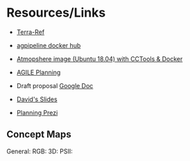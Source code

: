 # Resources/Links


+ [Terra-Ref](https://hub.docker.com/u/agpipeline)

+ [agpipeline docker hub](https://hub.docker.com/u/agpipeline)

+ [Atmopshere image (Ubuntu 18.04) with CCTools & Docker](https://atmo.cyverse.org/application/images/1764) 

+ [AGILE Planning](AGILE.md)

+ Draft proposal [Google Doc](https://docs.google.com/document/d/1ZVuJV7U6uLrNPrkOzmUTdkNNbF9LgaU6c2u0cAUYnS0/edit?usp=sharing)

+ [David's Slides](https://emailarizona-my.sharepoint.com/:p:/g/personal/dlebauer_email_arizona_edu/Eb1Aj_uKIcZGqoZbaGiC1LABxHHs6bnLyRvkxK80jTk9Mw?e=GmYspW)

+ [Planning Prezi](https://prezi.com/lhuuzpfmb5g5/?token=822f50b93a82e561c8562c4d75c8565cff48d3a2c94022209ff8a03a2ca3ebaf&utm_campaign=share&utm_medium=copy)


Concept Maps
------------

General: 
RGB:
3D:
PSII:
